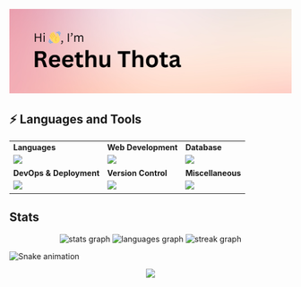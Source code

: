![Hi 👋, I'm Reethu Thota](banner.png)

## ⚡️ Languages and Tools

<table> 
 <tr>
  <td>
   <strong>Languages</strong>
  </td>
  <td>
   <strong>Web Development</strong>
  </td>
  <td>
   <strong>Database</strong>
  </td>
 </tr>
 <tr>
  <td>
   <img src = "https://skillicons.dev/icons?i=py,c,js,swift,solidity&theme=dark">
  </td>
  <td>
   <img src = "https://skillicons.dev/icons?i=html,css,react,nodejs&theme=dark">
  </td>
  <td>
   <img src = "https://skillicons.dev/icons?i=mysql,sqlite,mongodb&theme=dark">
  </td>
 </tr>
 <tr>
  <td>
   <strong>DevOps & Deployment</strong>
  </td>
  <td>
   <strong>Version Control</strong>
  </td>
  <td>
   <strong>Miscellaneous</strong>
  </td>
 </tr>
 <tr>
  <td>
   <img src = "https://skillicons.dev/icons?i=githubactions,docker,gcp,vercel&theme=dark">
  </td>
  <td>
   <img src = "https://skillicons.dev/icons?i=git,github&theme=dark">
  </td>
  <td>
   <img src = "https://skillicons.dev/icons?i=arduino,linux,bash&theme=dark">
  </td>
 </tr>
</table>

## Stats
<div align="center">
  <img src="https://github-readme-stats.vercel.app/api?username=reethuthota&hide_title=false&hide_rank=&show_icons=true&include_all_commits=true&count_private=true&disable_animations=false&theme=dracula&locale=en&hide_border=false&order=1&custom_title=Stats" height="170" alt="stats graph"  />
  <img src="https://github-readme-stats.vercel.app/api/top-langs?username=reethuthota&locale=en&hide_title=false&layout=compact&langs_count=6&theme=dracula&hide_border=false&order=2" height="170" alt="languages graph"  />
  <img src="https://streak-stats.demolab.com?user=reethuthota&locale=en&mode=daily&theme=dracula&hide_border=false&border_radius=5&order=3" height="170" alt="streak graph"  />
</div>

![Snake animation](https://github.com/reethuthota/reethuthota/blob/output/github-contribution-grid-snake.svg)

<div align="center">
  <img src="https://profile-counter.glitch.me/reethuthota/count.svg?"  />
</div>
